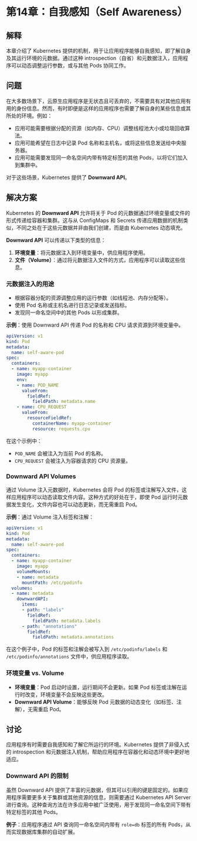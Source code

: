 # 第14章：自我感知（Self Awareness）

## 解释
本章介绍了 Kubernetes 提供的机制，用于让应用程序能够自我感知，即了解自身及其运行环境的元数据。通过这种 introspection（自省）和元数据注入，应用程序可以动态调整运行参数，或与其他 Pods 协同工作。

## 问题
在大多数场景下，云原生应用程序是无状态且可丢弃的，不需要具有对其他应用有用的身份信息。然而，有时即便是这样的应用程序也需要了解自身的某些信息或其所处的环境。例如：
- 应用可能需要根据分配的资源（如内存、CPU）调整线程池大小或垃圾回收算法。
- 应用可能希望在日志中记录 Pod 名称和主机名，或将这些信息发送给中央服务器。
- 应用可能需要发现同一命名空间内带有特定标签的其他 Pods，以将它们加入到集群中。

对于这些场景，Kubernetes 提供了 **Downward API**。

## 解决方案
Kubernetes 的 **Downward API** 允许将关于 Pod 的元数据通过环境变量或文件的形式传递给容器和集群。这与从 ConfigMaps 和 Secrets 传递应用数据的机制类似，不同之处在于这些元数据并非由我们创建，而是由 Kubernetes 动态填充。

**Downward API** 可以传递以下类型的信息：
1. **环境变量**：将元数据注入到环境变量中，供应用程序使用。
2. **文件（Volume）**：通过将元数据注入文件的方式，应用程序可以读取这些信息。

### 元数据注入的用途
- 根据容器分配的资源调整应用的运行参数（如线程池、内存分配等）。
- 使用 Pod 名称或主机名进行日志记录或发送指标。
- 发现同一命名空间中的其他 Pods 以形成集群。
  
**示例**：使用 Downward API 传递 Pod 的名称和 CPU 请求资源到环境变量中。
```yaml
apiVersion: v1
kind: Pod
metadata:
  name: self-aware-pod
spec:
  containers:
  - name: myapp-container
    image: myapp
    env:
    - name: POD_NAME
      valueFrom:
        fieldRef:
          fieldPath: metadata.name
    - name: CPU_REQUEST
      valueFrom:
        resourceFieldRef:
          containerName: myapp-container
          resource: requests.cpu
```

在这个示例中：
- `POD_NAME` 会被注入为当前 Pod 的名称。
- `CPU_REQUEST` 会被注入为容器请求的 CPU 资源量。

### Downward API Volumes
通过 Volume 注入元数据时，Kubernetes 会将 Pod 的标签或注解写入文件，这样应用程序可以动态读取文件内容。这种方式的好处在于，即使 Pod 运行时元数据发生变化，文件内容也可以动态更新，而无需重启 Pod。

**示例**：通过 Volume 注入标签和注解：
```yaml
apiVersion: v1
kind: Pod
metadata:
  name: self-aware-pod
spec:
  containers:
  - name: myapp-container
    image: myapp
    volumeMounts:
    - name: metadata
      mountPath: /etc/podinfo
  volumes:
  - name: metadata
    downwardAPI:
      items:
      - path: "labels"
        fieldRef:
          fieldPath: metadata.labels
      - path: "annotations"
        fieldRef:
          fieldPath: metadata.annotations
```

在这个例子中，Pod 的标签和注解会被写入到 `/etc/podinfo/labels` 和 `/etc/podinfo/annotations` 文件中，供应用程序读取。

### 环境变量 vs. Volume
- **环境变量**：Pod 启动时设置，运行期间不会更新。如果 Pod 标签或注解在运行时改变，环境变量不会反映这些更改。
- **Downward API Volume**：能够反映 Pod 元数据的动态变化（如标签、注解），无需重启 Pod。

## 讨论
应用程序有时需要自我感知和了解它所运行的环境。Kubernetes 提供了非侵入式的 introspection 和元数据注入机制，帮助应用程序在容器化和动态环境中更好地适应。

### Downward API 的限制
虽然 Downward API 提供了丰富的元数据，但其可以引用的键是固定的。如果应用程序需要更多关于集群或其他资源的信息，则需要通过 Kubernetes API Server 进行查询。这种查询方法在许多应用中被广泛使用，用于发现同一命名空间下带有特定标签的其他 Pods。

**例子**：应用程序通过 API 查询同一命名空间内带有 `role=db` 标签的所有 Pods，从而实现数据库集群的自动扩展。